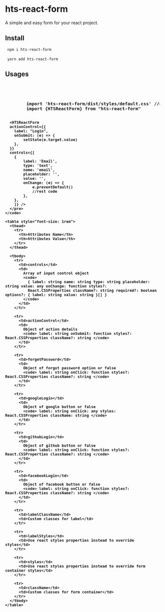 <h1>hts-react-form</h1>
<p>A simple and easy form for your react project.</p>

<h2>Install</h2>
<code> npm i hts-react-form </code>
<br />
<br />
<code> yarn add hts-react-form </code>

<h2>
  Usages
  <h2>
    <code style="font-size: 0.9rem">
      <pre>
        import 'hts-react-form/dist/styles/default.css' //default css 
        import {HTSReactForm} from "hts-react-form"

      <HTSReactForm
      actionControl={{
        label: "Login",
        onSubmit: (e) => {
            setState(e.target.value)
        },
      }}
      controls={[
        {
            label: 'Email',
            type: 'text',
            name: 'email',
            placeholder: '',
            value: '',
            onChange: (e) => {
                e.preventDefault()
                //rest code
            },
        },
        ]} />
      </pre>
    </code>

    <table style="font-size: 1rem">
      <thead>
        <tr>
          <th>Attributes Name</th>
          <th>Attributes Value</th>
        </tr>
      </thead>

      <tbody>
        <tr>
          <td>controls</td>
          <td>
            Array of input control object
            <code>
              { label: string name: string type: string placeholder: string value: any onChange: function styles?:
              React.CSSProperties className?: string required?: boolean options?: { label: string value: string }[] }
            </code>
          </td>
        </tr>

        <tr>
          <td>actionControl</td>
          <td>
            Object of action details
            <code> label: string onSubmit: function styles?: React.CSSProperties className?: string </code>
          </td>
        </tr>

        <tr>
          <td>forgetPassword</td>
          <td>
            Object of forgot password option or false
            <code> label: string onClick: function styles?: React.CSSProperties className?: string </code>
          </td>
        </tr>

        <tr>
          <td>googleLogin</td>
          <td>
            Object of google button or false
            <code> label: string onClick: any styles: React.CSSProperties className: string </code>
          </td>
        </tr>

        <tr>
          <td>githubLogin</td>
          <td>
            Object of github button or false
            <code> label: string onClick: function styles?: React.CSSProperties className?: string </code>
          </td>
        </tr>

        <tr>
          <td>facebookLogin</td>
          <td>
            Object of facebook button or false
            <code> label: string onClick: function styles?: React.CSSProperties className?: string </code>
          </td>
        </tr>

        <tr>
          <td>labelClassName</td>
          <td>Custom classes for label</td>
        </tr>

        <tr>
          <td>labelStyles</td>
          <td>Use react styles properties instead to override styles</td>
        </tr>

        <tr>
          <td>styles</td>
          <td>Use react styles properties instead to override form container styles</td>
        </tr>

        <tr>
          <td>className</td>
          <td>Custom classes for form container</td>
        </tr>
      </tbody>
    </table>

  </h2>
</h2>
